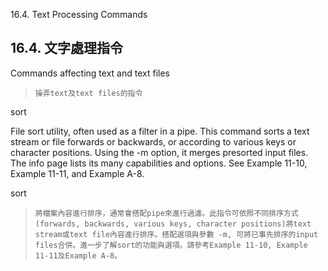 16.4. Text Processing Commands

16.4. 文字處理指令
---

Commands affecting text and text files

> `操弄text及text files的指令`

sort

File sort utility, often used as a filter in a pipe. This command sorts a text stream or file forwards or backwards, or according to various keys or character positions. Using the -m option, it merges presorted input files.	The info page lists its many capabilities and options. See Example 11-10, Example 11-11, and Example A-8.

sort

>`將檔案內容進行排序，通常會搭配pipe來進行過濾。此指令可依照不同排序方式(forwards, backwards, various keys, character positions)將text stream或text file內容進行排序。搭配選項與參數 -m, 可將已事先排序的input files合併。進一步了解sort的功能與選項。請參考Example 11-10, Example 11-11及Example A-8。`
